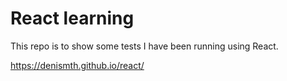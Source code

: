 # React learning
This repo is to show some tests I have been running using React.

https://denismth.github.io/react/
